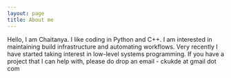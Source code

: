 ```yaml
---
layout: page
title: About me
---
```


Hello, I am Chaitanya. I like coding in Python and C++. I am interested in maintaining build infrastructure and automating workflows.
Very recently I have started taking interest in low-level systems programming.
If you have a project that I can help with, please do drop an email - ckukde at gmail dot com
